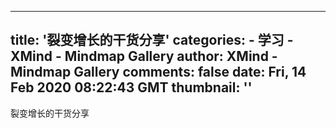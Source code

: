 
---
title: '裂变增长的干货分享'
categories: 
    - 学习
    - XMind - Mindmap Gallery
author: XMind - Mindmap Gallery
comments: false
date: Fri, 14 Feb 2020 08:22:43 GMT
thumbnail: ''
---

<div>   
裂变增长的干货分享  
</div>
            